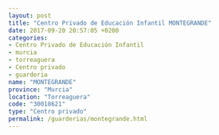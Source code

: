 ```yaml
---
layout: post
title: "Centro Privado de Educación Infantil MONTEGRANDE"
date: 2017-09-20 20:57:05 +0200
categories:
- Centro Privado de Educación Infantil
- murcia
- torreaguera
- Centro privado
- guarderia
name: "MONTEGRANDE"
province: "Murcia"
location: "Torreaguera"
code: "30018621"
type: "Centro privado"
permalink: /guarderias/montegrande.html
---
```

